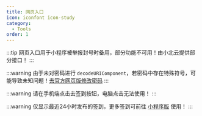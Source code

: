 ```yaml
---
title: 网页入口
icon: iconfont icon-study
category:
  - Tools
order: 1
---
```


:::tip
网页入口用于小程序被举报封号时备用，部分功能不可用！由小北云提供部分接口！
:::

:::warning
由于未对密码进行 `decodeURIComponent`，若密码中存在特殊符号，可能导致未知问题！[去官方网页版修改密码](https://i.chaoxing.com)
:::

:::warning
请在手机端点击去签到按钮，电脑点击无法使用！
:::

:::warning
仅显示最近24小时发布的签到，更多签到可前往 [小程序版](../guide/README.md) 使用！
:::

<ClientOnly>
    <SignList />
</ClientOnly>